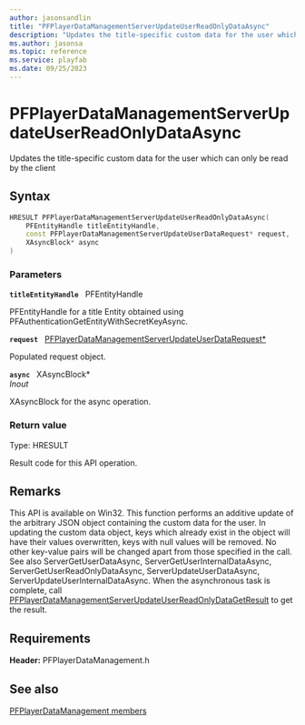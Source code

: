 ```yaml
---
author: jasonsandlin
title: "PFPlayerDataManagementServerUpdateUserReadOnlyDataAsync"
description: "Updates the title-specific custom data for the user which can only be read by the client"
ms.author: jasonsa
ms.topic: reference
ms.service: playfab
ms.date: 09/25/2023
---
```


# PFPlayerDataManagementServerUpdateUserReadOnlyDataAsync  

Updates the title-specific custom data for the user which can only be read by the client  

## Syntax  
  
```cpp
HRESULT PFPlayerDataManagementServerUpdateUserReadOnlyDataAsync(  
    PFEntityHandle titleEntityHandle,  
    const PFPlayerDataManagementServerUpdateUserDataRequest* request,  
    XAsyncBlock* async  
)  
```  
  
### Parameters  
  
**`titleEntityHandle`** &nbsp; PFEntityHandle  
  
PFEntityHandle for a title Entity obtained using PFAuthenticationGetEntityWithSecretKeyAsync.  
  
**`request`** &nbsp; [PFPlayerDataManagementServerUpdateUserDataRequest*](../../pfplayerdatamanagementtypes/structs/pfplayerdatamanagementserverupdateuserdatarequest.md)  
  
Populated request object.  
  
**`async`** &nbsp; XAsyncBlock*  
*_Inout_*  
  
XAsyncBlock for the async operation.  
  
  
### Return value
Type: HRESULT
  
Result code for this API operation.
  
## Remarks  
  
This API is available on Win32. This function performs an additive update of the arbitrary JSON object containing the custom data for the user. In updating the custom data object, keys which already exist in the object will have their values overwritten, keys with null values will be removed. No other key-value pairs will be changed apart from those specified in the call. See also ServerGetUserDataAsync, ServerGetUserInternalDataAsync, ServerGetUserReadOnlyDataAsync, ServerUpdateUserDataAsync, ServerUpdateUserInternalDataAsync. When the asynchronous task is complete, call [PFPlayerDataManagementServerUpdateUserReadOnlyDataGetResult](pfplayerdatamanagementserverupdateuserreadonlydatagetresult.md) to get the result.
  
## Requirements  
  
**Header:** PFPlayerDataManagement.h
  
## See also  
[PFPlayerDataManagement members](../pfplayerdatamanagement_members.md)  

  
  
